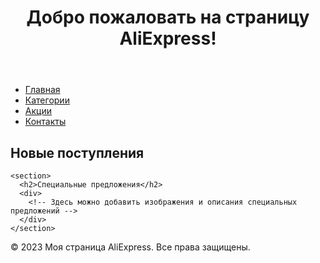 <!DOCTYPE html>
<html>
<head>
  <title>Моя страница AliExpress</title>
</head>
<body>
  <header>
    <h1>Добро пожаловать на страницу AliExpress!</h1>
  </header>

  <nav>
    <ul>
      <li><a href="#">Главная</a></li>
      <li><a href="#">Категории</a></li>
      <li><a href="#">Акции</a></li>
      <li><a href="#">Контакты</a></li>
    </ul>
  </nav>

  <main>
    <section>
      <h2>Новые поступления</h2>
      <div>
        <!-- Здесь можно добавить изображения и описания новых товаров -->
      </div>
    </section>

    <section>
      <h2>Специальные предложения</h2>
      <div>
        <!-- Здесь можно добавить изображения и описания специальных предложений -->
      </div>
    </section>
  </main>

  <footer>
    <p>&copy; 2023 Моя страница AliExpress. Все права защищены.</p>
  </footer>
</body>
</html>
